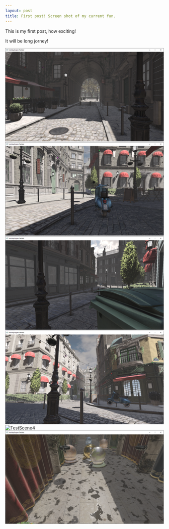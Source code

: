 ```yaml
---
layout: post
title: First post! Screen shot of my current fun.
---
```


This is my first post, how exciting!

It will be long jorney!

![TestScene0](/img/test32.PNG)
![TestScene1](/img/test33.PNG)
![TestScene2](/img/test34.PNG)
![TestScene3](/img/test35.PNG)
![TestScene4](/img/tavatar-icon.png)
![TestScene5](/img/test37.PNG)
